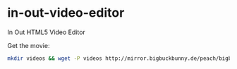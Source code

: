 in-out-video-editor
===================

In Out HTML5 Video Editor

Get the movie:

```bash
mkdir videos && wget -P videos http://mirror.bigbuckbunny.de/peach/bigbuckbunny_movies/big_buck_bunny_1080p_h264.mov
```
